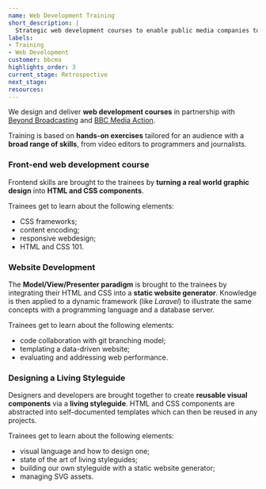 ```yaml
---
name: Web Development Training
short_description: |
  Strategic web development courses to enable public media companies to deliver better online products and services.
labels:
- Training
- Web Development
customer: bbcma
highlights_order: 3
current_stage: Retrospective
next_stage:
resources:
---
```


We design and deliver **web development courses** in partnership with [Beyond Broadcasting][bb] and [BBC Media Action][bbcma].

Training is based on **hands-on exercises** tailored for an audience with a **broad range of skills**, from video editors to programmers and journalists.

### Front-end web development course

Frontend skills are brought to the trainees by **turning a real world graphic design** into **HTML and CSS components**.

Trainees get to learn about the following elements:

* CSS frameworks;
* content encoding;
* responsive webdesign;
* HTML and CSS 101.

### Website Development

The **Model/View/Presenter paradigm** is brought to the trainees by integrating their HTML and CSS into a **static website generator**. Knowledge is then applied to a dynamic framework (like _Laravel_) to illustrate the same concepts with a programming language and a database server.

Trainees get to learn about the following elements:

* code collaboration with git branching model;
* templating a data-driven website;
* evaluating and addressing web performance.

### Designing a Living Styleguide

Designers and developers are brought together to create **reusable visual components** via a **living styleguide**. HTML and CSS components are abstracted into self-documented templates which can then be reused in any projects.

Trainees get to learn about the following elements:

* visual language and how to design one;
* state of the art of living styleguides;
* building our own styleguide with a static website generator;
* managing SVG assets.

[bb]: http://beyondbroadcasting.co.uk
[bbcma]: http://www.bbc.co.uk/mediaaction/

